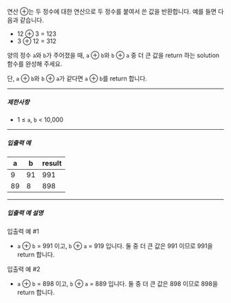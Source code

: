 <p>연산 &oplus;는 두 정수에 대한 연산으로 두 정수를 붙여서 쓴 값을 반환합니다. 예를 들면 다음과 같습니다.</p>

<ul>
<li>12 &oplus; 3 = 123</li>
<li>3 &oplus; 12 = 312</li>
</ul>

<p>양의 정수 <code>a</code>와 <code>b</code>가 주어졌을 때, <code>a</code> &oplus; <code>b</code>와 <code>b</code> &oplus; <code>a</code> 중 더 큰 값을 return 하는 solution 함수를 완성해 주세요.</p>

<p>단, <code>a</code> &oplus; <code>b</code>와 <code>b</code> &oplus; <code>a</code>가 같다면 <code>a</code> &oplus; <code>b</code>를 return 합니다.</p>

<hr>

<h5>제한사항</h5>

<ul>
<li>1 &le; <code>a</code>, <code>b</code> < 10,000</li>
</ul>

<hr>

<h5>입출력 예</h5>
<table class="table">
        <thead><tr>
<th>a</th>
<th>b</th>
<th>result</th>
</tr>
</thead>
        <tbody><tr>
<td>9</td>
<td>91</td>
<td>991</td>
</tr>
<tr>
<td>89</td>
<td>8</td>
<td>898</td>
</tr>
</tbody>
      </table>
<hr>

<h5>입출력 예 설명</h5>

<p>입출력 예 #1</p>

<ul>
<li><code>a</code> &oplus; <code>b</code> = 991 이고, <code>b</code> &oplus; <code>a</code> = 919 입니다. 둘 중 더 큰 값은 991 이므로 991을 return 합니다.</li>
</ul>

<p>입출력 예 #2</p>

<ul>
<li><code>a</code> &oplus; <code>b</code> = 898 이고, <code>b</code> &oplus; <code>a</code> = 889 입니다. 둘 중 더 큰 값은 898 이므로 898을 return 합니다.</li>
</ul>
